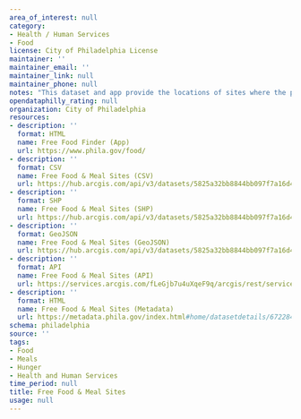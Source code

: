 ```yaml
---
area_of_interest: null
category:
- Health / Human Services
- Food
license: City of Philadelphia License
maintainer: ''
maintainer_email: ''
maintainer_link: null
maintainer_phone: null
notes: "This dataset and app provide the locations of sites where the public can access free food, nutrition services, and public benefits. "
opendataphilly_rating: null
organization: City of Philadelphia
resources:
- description: ''
  format: HTML
  name: Free Food Finder (App)
  url: https://www.phila.gov/food/
- description: ''
  format: CSV
  name: Free Food & Meal Sites (CSV)
  url: https://hub.arcgis.com/api/v3/datasets/5825a32bb8844bb097f7a16d4fbf4f23_0/downloads/data?format=csv&spatialRefId=3857&where=1%3D1
- description: ''
  format: SHP
  name: Free Food & Meal Sites (SHP)
  url: https://hub.arcgis.com/api/v3/datasets/5825a32bb8844bb097f7a16d4fbf4f23_0/downloads/data?format=shp&spatialRefId=3857&where=1%3D1
- description: ''
  format: GeoJSON
  name: Free Food & Meal Sites (GeoJSON)
  url: https://hub.arcgis.com/api/v3/datasets/5825a32bb8844bb097f7a16d4fbf4f23_0/downloads/data?format=geojson&spatialRefId=4326&where=1%3D1
- description: ''
  format: API
  name: Free Food & Meal Sites (API)
  url: https://services.arcgis.com/fLeGjb7u4uXqeF9q/arcgis/rest/services/free_meal_sites/FeatureServer/0/query?outFields=*&where=1%3D1
- description: ''
  format: HTML
  name: Free Food & Meal Sites (Metadata)
  url: https://metadata.phila.gov/index.html#home/datasetdetails/67228437020f2e02bd334618/representationdetails/67228438020f2e02bd334692/
schema: philadelphia
source: ''
tags:
- Food
- Meals
- Hunger
- Health and Human Services
time_period: null
title: Free Food & Meal Sites
usage: null
---
```


